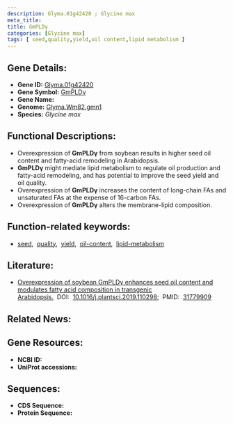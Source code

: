 ```yaml
---
description: Glyma.01g42420 ; Glycine max
meta_title:
title: GmPLDγ
categories: [Glycine max]
tags: [ seed,quality,yield,oil content,lipid metabolism ]
---
```


## Gene Details:
- **Gene ID:**	[Glyma.01g42420](https://ensembl.gramene.org/Triticum_aestivum/Gene/Summary?g=Glyma.01g42420)
- **Gene Symbol:** <u>GmPLDγ</u>
- **Gene Name:** 
- **Genome:** [Glyma.Wm82.gmn1](https://phytozome-next.jgi.doe.gov/info/Glyma.Wm82.gmn1)
- **Species:** *Glycine max*

## Functional Descriptions:
   - Overexpression of **GmPLDγ** from soybean results in higher seed oil content and fatty-acid remodeling in Arabidopsis.
   - **GmPLDγ** might mediate lipid metabolism to regulate oil production and fatty-acid remodeling, and has potential to improve the seed yield and oil quality.
   - Overexpression of **GmPLDγ** increases the content of long-chain FAs and unsaturated FAs at the expense of 16-carbon FAs.
   - Overexpression of **GmPLDγ** alters the membrane-lipid composition.

## Function-related keywords:
   - [seed](/tags/seed/),&nbsp;&nbsp;[quality](/tags/quality/),&nbsp;&nbsp;[yield](/tags/yield/),&nbsp;&nbsp;[oil-content](/tags/oil-content/),&nbsp;&nbsp;[lipid-metabolism](/tags/lipid-metabolism/)

## Literature:
   - [Overexpression of soybean GmPLDγ enhances seed oil content and modulates fatty acid composition in transgenic Arabidopsis.]( https://www.sciencedirect.com/science/article/pii/S0168945219308404?via%3Dihub)&nbsp;&nbsp;DOI:&nbsp;&nbsp;[10.1016/j.plantsci.2019.110298](https://www.sciencedirect.com/science/article/pii/S0168945219308404?via%3Dihub);&nbsp;&nbsp;PMID:&nbsp;&nbsp;[31779909](https://pubmed.ncbi.nlm.nih.gov/31779909/)

## Related News:

## Gene Resources:
- **NCBI ID:**  [](https://www.ncbi.nlm.nih.gov/gene/?term=)
- **UniProt accessions:** [](https://www.uniprot.org/uniprotkb//entry)



## Sequences:
- **CDS Sequence:**
- **Protein Sequence:**
